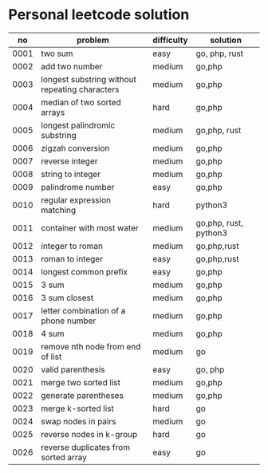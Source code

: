 # Personal leetcode solution

|no|problem|difficulty|solution|
| -| -| -| -|
|0001|two sum|easy|go, php, rust|
|0002|add two number|medium|go,php|
|0003|longest substring without repeating characters|medium|go,php|
|0004|median of two sorted arrays|hard|go,php|
|0005|longest palindromic substring|medium|go,php, rust|
|0006|zigzah conversion|medium|go,php|
|0007|reverse integer|medium|go,php|
|0008|string to integer|medium|go,php|
|0009|palindrome number|easy|go,php|
|0010|regular expression matching|hard|python3|
|0011|container with most water|medium|go,php, rust, python3|
|0012|integer to roman|medium|go,php,rust|
|0013|roman to integer|easy|go,php,rust|
|0014|longest common prefix|easy|go,php|
|0015|3 sum|medium|go,php|
|0016|3 sum closest|medium|go,php|
|0017|letter combination of a phone number|medium|go,php|
|0018|4 sum|medium|go,php|
|0019|remove nth node from end of list|medium|go|
|0020|valid parenthesis|easy|go, php|
|0021|merge two sorted list|medium|go,php|
|0022|generate parentheses|medium|go,php|
|0023|merge k-sorted list|hard|go|
|0024|swap nodes in pairs|medium|go|
|0025|reverse nodes in k-group|hard|go|
|0026|reverse duplicates from sorted array|easy|go|
